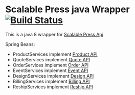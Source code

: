 # Scalable Press java Wrapper [![Build Status](https://travis-ci.org/gcauchis/ScalablePressWrapper.svg?branch=master)](https://travis-ci.org/gcauchis/ScalablePressWrapper)

This is a java 8 wrapper for [Scalable Press Api](https://scalablepress.com/docs/)

Spring Beans:
- ProductServices implement [Product API](https://scalablepress.com/docs/#product-api)
- QuoteServices implement [Quote API](https://scalablepress.com/docs/#quote-api)
- OrderServices implement [Order API](https://scalablepress.com/docs/#order-api)
- EventServices implement [Event API](https://scalablepress.com/docs/#event-api)
- DesignServices implement [Design  API](https://scalablepress.com/docs/#design-api)
- BillingServices implement [Billing  API](https://scalablepress.com/docs/#billing-api)
- ReshipServices implement [Reship  API](https://scalablepress.com/docs/#reship-api)
